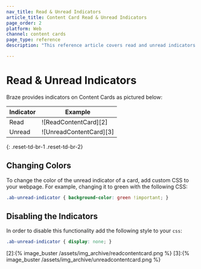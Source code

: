 ```yaml
---
nav_title: Read & Unread Indicators
article_title: Content Card Read & Unread Indicators
page_order: 2
platform: Web
channel: content cards
page_type: reference
description: "This reference article covers read and unread indicators in Content Cards."

---
```


# Read & Unread Indicators

Braze provides indicators on Content Cards as pictured below:

|Indicator|Example |
|---|---|
| Read | ![ReadContentCard][2] |
| Unread | ![UnreadContentCard][3] |
{: .reset-td-br-1 .reset-td-br-2}

## Changing Colors

To change the color of the unread indicator of a card, add custom CSS to your webpage. For example, changing it to green with the following CSS:

```css
.ab-unread-indicator { background-color: green !important; }
```

## Disabling the Indicators

In order to disable this functionality add the following style to your `css`:

```css
.ab-unread-indicator { display: none; }
```

[2]:{% image_buster /assets/img_archive/readcontentcard.png %}
[3]:{% image_buster /assets/img_archive/unreadcontentcard.png %}

